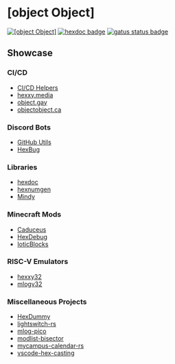 # [object Object]

[![[object Object]](https://img.shields.io/badge/%5Bobject--Object%5D-0080ff)](https://object.gay)
[![hexdoc badge](https://img.shields.io/endpoint?url=https://hexxy.media/api/v0/badge/hexdoc)](https://github.com/hexdoc-dev/hexdoc)
[![gatus status badge](https://img.shields.io/endpoint?url=https://status.objectobject.ca/api/v1/endpoints/object-gay_homepage/health/badge.shields)](https://status.objectobject.ca)

## Showcase

### CI/CD

* [CI/CD Helpers](https://github.com/object-Object/ci)
* [hexxy.media](https://github.com/object-Object/hexxy.media)
* [object.gay](https://github.com/object-Object/object.gay)
* [objectobject.ca](https://github.com/object-Object/objectobject.ca)

### Discord Bots

* [GitHub Utils](https://github.com/object-Object/discord-github-utils)
* [HexBug](https://github.com/object-Object/HexBug)

### Libraries

* [hexdoc](https://github.com/hexdoc-dev/hexdoc)
* [hexnumgen](https://github.com/object-Object/hexnumgen-rs)
* [Mindy](https://github.com/object-Object/mindy)

### Minecraft Mods

* [Caduceus](https://github.com/object-Object/Caduceus)
* [HexDebug](https://github.com/object-Object/HexDebug)
* [IoticBlocks](https://github.com/object-Object/IoticBlocks)

### RISC-V Emulators

* [hexxy32](https://github.com/object-Object/hexxy32)
* [mlogv32](https://github.com/object-Object/mlogv32)

### Miscellaneous Projects

* [HexDummy](https://github.com/FallingColors/hexdummy)
* [lightswitch-rs](https://github.com/object-Object/lightswitch-rs)
* [mlog-pico](https://github.com/object-Object/mlog-pico)
* [modlist-bisector](https://github.com/object-Object/modlist-bisector)
* [mycampus-calendar-rs](https://github.com/object-Object/mycampus-calendar-rs)
* [vscode-hex-casting](https://github.com/object-Object/vscode-hex-casting)

